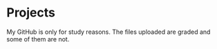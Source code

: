 # Projects
My GitHub is only for study reasons. The files uploaded are graded and some of them are not. 


